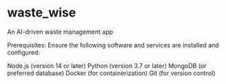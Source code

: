 # waste_wise
An AI-driven waste management app

Prerequisites:
Ensure the following software and services are installed and configured:

Node.js (version 14 or later)
Python (version 3.7 or later)
MongoDB (or preferred database)
Docker (for containerization)
Git (for version control)
